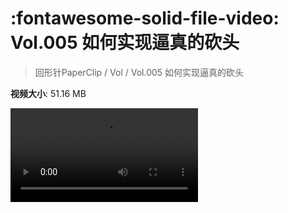 # :fontawesome-solid-file-video: Vol.005 如何实现逼真的砍头

> 回形针PaperClip / Vol / Vol.005 如何实现逼真的砍头

**视频大小**: 51.16 MB

<div class="video"><video src="https://file.hsyhx.top/archive/回形针PaperClip/Vol/Vol.005 如何实现逼真的砍头.mp4" controls preload>🤔 您的浏览器不支持 video 标签</video></div>